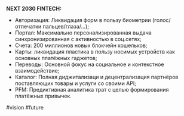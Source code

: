 
**NEXT 2030 FINTECH:**
- Авторизация: Ликвидация форм в пользу биометрии (голос/отпечатки пальцев/глаза/...);
- Портал: Максимально персонализированная выдача синхронизированная с активностью в соц.сетях;
- Счета: 200 миллионов новых блокчейн кошельков;
- Карты: ликвидация пластика в пользу носимых устройств как основных платёжных гаджетов;
- Переводы: Основной фокус на социальное и контекстное взаимодействие;
- Каталог: Полная диджитализаци и децентрализация партнёров поставляющих товары и услуги со своими API;
- PFM: Предиктивная аналитика трат с целью формирования платёжных привычек.

#vision #future 